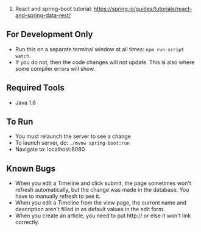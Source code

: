 1. React and spring-boot tutorial: https://spring.io/guides/tutorials/react-and-spring-data-rest/

## For Development Only
 - Run this on a separate terminal window at all times: `npm run-script watch`. 
 - If you do not, then the code changes will not update. This is also where some compiler errors will show.

## Required Tools
 - Java 1.8

## To Run

 - You must relaunch the server to see a change
 - To launch server, do: `./mvnw spring-boot:run`
 - Navigate to: localhost:8080


 ## Known Bugs
 - When you edit a Timeline and click submit, the page sometimes won't refresh automatically, but the change was made in the database. You have to manually refresh to see it.
 - When you edit a Timeline from the view page, the current name and description aren't filled in as default values in the edit form.
 - When you create an article, you need to put http:// or else it won't link correctly.
 
